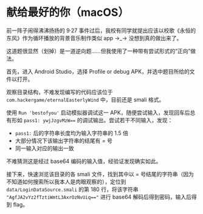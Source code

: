 # 献给最好的你（macOS）

前一阵子闹得沸沸扬扬的 9·27 事件过后，我校有同学就提出应该以校歌《永恒的东风》作为循环播放的背景音乐制作类似 app →_→ 没想到真的做出来了。

这道题很显然（划掉）是一道逆向题……但我使用了一种带有尝试形式的“正向”做法。

首先，进入 Android Studio，选择 Profile or debug APK，并选中题目所给的文件以打开。

观察目录结构，不难发现编写的代码应该位于 `com.hackergame/eternalEasterlyWind` 中，目前还是 smali 格式。

使用 `Run 'bestofyou'` 启动模拟器调试这一 APK，随便尝试输入，发现回车后总有形如 `pass1: ywjJzgvMzW==` 的调试输出。尝试若干不同输入，发现：

-  `pass1:` 后的字符串长度均为输入字符串的 1.5 倍
-  大部分情况下该输出字符串的结尾有 = 号
-  同一输入对应的输出一致

不难猜测这是经过 base64 编码的输入值，经验证发现确实如此。

接下来，快速浏览该目录的各 smali 文件，找到其中以 = 号结尾的字符串（因为不知道如何搜索所以我本人是肉眼观察的），定位到 `data/LoginDataSource.smali` 的第 180 行，将该字符串 `"AgfJA2vYz2fTztiWmtL3AxrOzNvUiq=="` 进行 base64 解码后得到密码，输入后得到 flag。